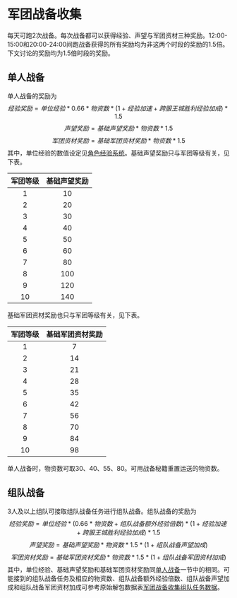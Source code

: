 # 军团战备收集

每天可跑2次战备。每次战备都可以获得经验、声望与军团资材三种奖励。12:00-15:00和20:00-24:00间跑战备获得的所有奖励均为非这两个时段的奖励的1.5倍。下文讨论的奖励均为1.5倍时段的奖励。

## 单人战备

单人战备的奖励为
$$经验奖励=单位经验*0.66*物资数*(1+经验加速+跨服王城胜利经验加成)*1.5$$
$$声望奖励=基础声望奖励*物资数*1.5$$
$$军团资材奖励=基础军团资材奖励*物资数*1.5$$
其中，单位经验的数值设定见[角色经验系统](角色经验系统.md#角色经验、单位经验与经验加速)。基础声望奖励只与军团等级有关，见下表。

| 军团等级 | 基础声望奖励 |
| :----: | :----: |
| 1 | 10 |
| 2 | 20 |
| 3 | 30 |
| 4 | 40 |
| 5 | 50 |
| 6 | 60 |
| 7 | 80 |
| 8 | 100 |
| 9 | 120 |
| 10 | 140 |

基础军团资材奖励也只与军团等级有关，见下表。

| 军团等级 | 基础军团资材奖励 |
| :----: | :----: |
| 1 | 7 |
| 2 | 14 |
| 3 | 21 |
| 4 | 28 |
| 5 | 35 |
| 6 | 42 |
| 7 | 56 |
| 8 | 70 |
| 9 | 84 |
| 10 | 98 |

单人战备时，物资数可取30、40、55、80。可用战备秘籍重置运送的物资数。

## 组队战备

3人及以上组队可接取组队战备任务进行组队战备。组队战备的奖励为
$$经验奖励=单位经验*(0.66*物资数+组队战备额外经验倍数)*(1+经验加速+跨服王城胜利经验加成)*1.5$$
$$声望奖励=基础声望奖励*物资数*1.5*(1+组队战备声望加成)$$
$$军团资材奖励=基础军团资材奖励*物资数*1.5*(1+组队战备军团资材加成)$$
其中，单位经验、基础声望奖励和基础军团资材奖励同[单人战备](#单人战备)一节中的相同。可能接到的组队战备任务及相应的物资数、组队战备额外经验倍数、组队战备声望加成和组队战备军团资材加成可参考原始解包数据表[军团战备收集组队任务数据][军团战备收集组队任务数据]。

[军团战备收集组队任务数据]: https://view.officeapps.live.com/op/view.aspx?src=https://cloud.tsinghua.edu.cn/f/2ca00b5f9bf844608042/?dl=1
